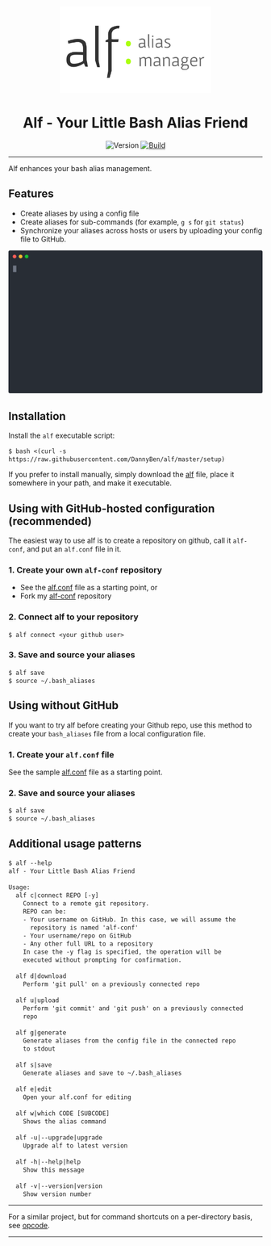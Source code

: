 <div align='center'>
<img src='alf-logo.svg' width=300>

Alf - Your Little Bash Alias Friend
==================================================

![Version](https://img.shields.io/badge/version-0.3.2-blue.svg)
[![Build](https://img.shields.io/travis/DannyBen/alf.svg)](https://travis-ci.org/DannyBen/alf)

</div>

---

Alf enhances your bash alias management.

Features
--------------------------------------------------

- Create aliases by using a config file
- Create aliases for sub-commands (for example, `g s` for `git status`)
- Synchronize your aliases across hosts or users by uploading your 
  config file to GitHub.


![Demo](/demo/cast.svg)


Installation
--------------------------------------------------

Install the `alf` executable script:

    $ bash <(curl -s https://raw.githubusercontent.com/DannyBen/alf/master/setup)

If you prefer to install manually, simply download the [alf](/alf) file,
place it somewhere in your path, and make it executable.


Using with GitHub-hosted configuration (recommended)
--------------------------------------------------

The easiest way to use alf is to create a repository on github, call it 
`alf-conf`, and put an `alf.conf` file in it.

### 1. Create your own `alf-conf` repository  

- See the [alf.conf](alf.conf) file as a starting point, or
- Fork my [alf-conf][conf] repository

### 2. Connect alf to your repository

    $ alf connect <your github user>

### 3. Save and source your aliases

    $ alf save
    $ source ~/.bash_aliases


Using without GitHub
--------------------------------------------------

If you want to try alf before creating your Github repo, use this method to
create your `bash_aliases` file from a local configuration file.

### 1. Create your `alf.conf` file

See the sample [alf.conf](alf.conf) file as a starting point.

### 2. Save and source your aliases

    $ alf save
    $ source ~/.bash_aliases


Additional usage patterns
--------------------------------------------------

```
$ alf --help
alf - Your Little Bash Alias Friend

Usage:
  alf c|connect REPO [-y]
    Connect to a remote git repository.
    REPO can be:
    - Your username on GitHub. In this case, we will assume the
      repository is named 'alf-conf'
    - Your username/repo on GitHub
    - Any other full URL to a repository
    In case the -y flag is specified, the operation will be
    executed without prompting for confirmation.

  alf d|download
    Perform 'git pull' on a previously connected repo

  alf u|upload
    Perform 'git commit' and 'git push' on a previously connected
    repo

  alf g|generate
    Generate aliases from the config file in the connected repo
    to stdout

  alf s|save
    Generate aliases and save to ~/.bash_aliases

  alf e|edit
    Open your alf.conf for editing

  alf w|which CODE [SUBCODE]
    Shows the alias command

  alf -u|--upgrade|upgrade
    Upgrade alf to latest version

  alf -h|--help|help
    Show this message

  alf -v|--version|version
    Show version number
```

---

For a similar project, but for command shortcuts on a per-directory basis, 
see [opcode][opcode].


---

[conf]: https://github.com/DannyBen/alf-conf
[opcode]: https://github.com/DannyBen/opcode
